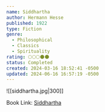 ```yaml
---
name: Siddhartha
author: Hermann Hesse
published: 1922
type: Fiction
genre:
  - Philosophical
  - Classics
  - Spirituality
rating: 🌕🌕🌕🌑🌑
status: Completed
created: 2024-03-16 18:52:41 -0500
updated: 2024-06-16 16:57:19 -0500
---
```


![[siddhartha.jpg|300]]

Book Link: [Siddhartha](https://www.goodreads.com/book/show/52036.Siddhartha)
